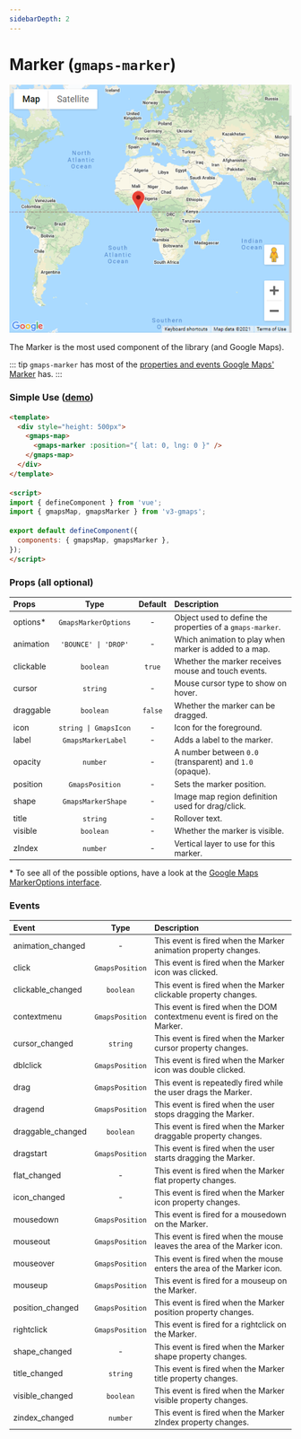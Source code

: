 ```yaml
---
sidebarDepth: 2
---
```


# Marker (`gmaps-marker`)

<div class="v3-gmaps-screenshot">
  <img src="../img/marker.png">
  <p>The Marker is the most used component of the library (and Google Maps).</p>
</div>

::: tip
`gmaps-marker` has most of the [properties and events Google Maps' Marker](https://developers.google.com/maps/documentation/javascript/reference/marker) has.
:::

### Simple Use ([demo](https://vue-bujcvu.stackblitz.io/marker))

```html
<template>
  <div style="height: 500px">
    <gmaps-map>
      <gmaps-marker :position="{ lat: 0, lng: 0 }" />
    </gmaps-map>
  </div>
</template>

<script>
import { defineComponent } from 'vue';
import { gmapsMap, gmapsMarker } from 'v3-gmaps';

export default defineComponent({
  components: { gmapsMap, gmapsMarker },
});
</script>
```

### Props (all optional)

| Props     |         Type          | Default | Description                                               |
| :-------- | :-------------------: | :-----: | :-------------------------------------------------------- |
| options\* | `GmapsMarkerOptions`  |    -    | Object used to define the properties of a `gmaps-marker`. |
| animation | `'BOUNCE' \| 'DROP'`  |    -    | Which animation to play when marker is added to a map.    |
| clickable |       `boolean`       | `true`  | Whether the marker receives mouse and touch events.       |
| cursor    |       `string`        |    -    | Mouse cursor type to show on hover.                       |
| draggable |       `boolean`       | `false` | Whether the marker can be dragged.                        |
| icon      | `string \| GmapsIcon` |    -    | Icon for the foreground.                                  |
| label     |  `GmapsMarkerLabel`   |    -    | Adds a label to the marker.                               |
| opacity   |       `number`        |    -    | A number between `0.0` (transparent) and `1.0` (opaque).  |
| position  |    `GmapsPosition`    |    -    | Sets the marker position.                                 |
| shape     |  `GmapsMarkerShape`   |    -    | Image map region definition used for drag/click.          |
| title     |       `string`        |    -    | Rollover text.                                            |
| visible   |       `boolean`       |    -    | Whether the marker is visible.                            |
| zIndex    |       `number`        |    -    | Vertical layer to use for this marker.                    |

\* To see all of the possible options, have a look at the [Google Maps MarkerOptions interface](https://developers.google.com/maps/documentation/javascript/reference/map#MarkerOptions).

### Events

| Event             |      Type       | Description                                                                |
| :---------------- | :-------------: | :------------------------------------------------------------------------- |
| animation_changed |        -        | This event is fired when the Marker animation property changes.            |
| click             | `GmapsPosition` | This event is fired when the Marker icon was clicked.                      |
| clickable_changed |    `boolean`    | This event is fired when the Marker clickable property changes.            |
| contextmenu       | `GmapsPosition` | This event is fired when the DOM contextmenu event is fired on the Marker. |
| cursor_changed    |    `string`     | This event is fired when the Marker cursor property changes.               |
| dblclick          | `GmapsPosition` | This event is fired when the Marker icon was double clicked.               |
| drag              | `GmapsPosition` | This event is repeatedly fired while the user drags the Marker.            |
| dragend           | `GmapsPosition` | This event is fired when the user stops dragging the Marker.               |
| draggable_changed |    `boolean`    | This event is fired when the Marker draggable property changes.            |
| dragstart         | `GmapsPosition` | This event is fired when the user starts dragging the Marker.              |
| flat_changed      |        -        | This event is fired when the Marker flat property changes.                 |
| icon_changed      |        -        | This event is fired when the Marker icon property changes.                 |
| mousedown         | `GmapsPosition` | This event is fired for a mousedown on the Marker.                         |
| mouseout          | `GmapsPosition` | This event is fired when the mouse leaves the area of the Marker icon.     |
| mouseover         | `GmapsPosition` | This event is fired when the mouse enters the area of the Marker icon.     |
| mouseup           | `GmapsPosition` | This event is fired for a mouseup on the Marker.                           |
| position_changed  | `GmapsPosition` | This event is fired when the Marker position property changes.             |
| rightclick        | `GmapsPosition` | This event is fired for a rightclick on the Marker.                        |
| shape_changed     |        -        | This event is fired when the Marker shape property changes.                |
| title_changed     |    `string`     | This event is fired when the Marker title property changes.                |
| visible_changed   |    `boolean`    | This event is fired when the Marker visible property changes.              |
| zindex_changed    |    `number`     | This event is fired when the Marker zIndex property changes.               |

<!-- ### Notes -->
